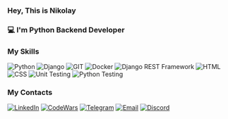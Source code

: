 ### **Hey, This is Nikolay**

### :computer: I'm Python Backend Developer

### My Skills

![Python](https://img.shields.io/badge/-Python-yellow?logo=python&logoColor=white)
![Django](https://img.shields.io/badge/-Django-darkgreen?logo=django&logoColor=white)
![GIT](https://img.shields.io/badge/-Git-orange?logo=git&logoColor=white)
![Docker](https://img.shields.io/badge/-Docker-blue?logo=docker&logoColor=white)
![Django REST Framework](https://img.shields.io/badge/-Django_REST_Framework-green?logo=django&logoColor=white)
![HTML](https://img.shields.io/badge/-HTML-red?logo=html5&logoColor=white)
![CSS](https://img.shields.io/badge/-CSS-blue?logo=css3&logoColor=white)
![Unit Testing](https://img.shields.io/badge/-Unit_Testing-brightgreen?logo=junit&logoColor=white)
![Python Testing](https://img.shields.io/badge/-Python_Testing-blue?logo=pytest&logoColor=white)


### My Contacts

[![LinkedIn](https://img.shields.io/badge/LinkedIn-NikolayEkaterinin-blue?logo=linkedin)](https://www.linkedin.com/in/nikolay-ekaterinin-373a2626a/)
[![CodeWars](https://img.shields.io/badge/CodeWars-NickDEVBack-red)](https://www.codewars.com/users/NickDEVBack)
[![Telegram](https://img.shields.io/badge/Telegram-mom_s_dev-blue?logo=telegram)](https://t.me/mom_s_dev)
[![Email](https://img.shields.io/badge/Email-eh37%40ya.ru-red?logo=yandex)](mailto:eh37@ya.ru)
[![Discord](https://img.shields.io/badge/Discord-1082280914706497546-blue?logo=discord)](https://discord.com/users/nikolay_ekaterinin)

